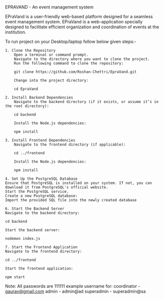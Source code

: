 EPRAVAND - An event management system

EPraVand is a user-friendly web-based platform designed for a seamless event management system. EPraVand is a web-application specially designed to facilitate efficient organization and coordination of events at the institution.

To run project on your Desktop/laptop follow below given steps:-

    1. Clone the Repository
        Open a terminal or command prompt.
        Navigate to the directory where you want to clone the project.
        Run the following command to clone the repository:

        git clone https://github.com/Roshan-Chettri/EpraVand.git

        Change into the project directory:

        cd EpraVand

    2. Install Backend Dependencies
        Navigate to the backend directory (if it exists, or assume it’s in the root directory):

        cd backend

        Install the Node.js dependencies:

        npm install

    3. Install Frontend Dependencies
        Navigate to the frontend directory (if applicable):

        cd ../frontend

        Install the Node.js dependencies:

        npm install

    4. Set Up the PostgreSQL Database
    Ensure that PostgreSQL is installed on your system. If not, you can download it from PostgreSQL's official website.
    Start the PostgreSQL service.
    Create a new PostgreSQL database:
    Import the provided SQL file into the newly created database

    6. Start the Backend Server
    Navigate to the backend directory:

    cd backend

    Start the backend server:

    nodemon index.js

    7. Start the Frontend Application
    Navigate to the frontend directory:

    cd ../frontend

    Start the frontend application:

    npm start

Note: All passwords are 111111
example username for:
coordinator - gaurav@gmail.com
admin - admin@ad
superadmin - superadmin@sa
